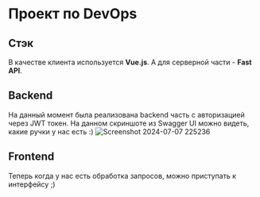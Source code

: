 # Проект по DevOps

## Стэк

В качестве клиента используется **Vue.js**. А для серверной части - **Fast API**.

## Backend
На данный момент была реализована backend часть с авторизацией через JWT токен. На данном скриншоте из Swagger UI можно видеть, какие ручки у нас есть :) 
![Screenshot 2024-07-07 225236](https://github.com/IvaMorozilka/devops_project/assets/87670176/e7f269f7-d76e-4fb6-b327-cd52f9c0718e)

## Frontend
Теперь когда у нас есть обработка запросов, можно приступать к интерфейсу ;)
